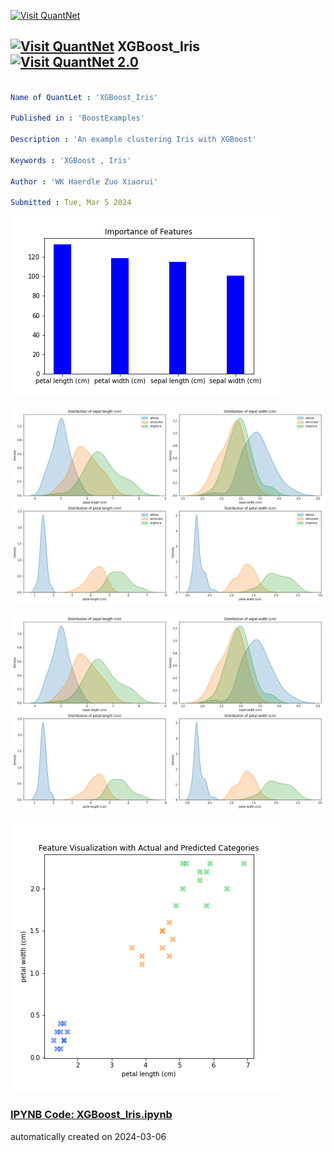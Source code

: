 [<img src="https://github.com/QuantLet/Styleguide-and-FAQ/blob/master/pictures/banner.png" width="1100" alt="Visit QuantNet">](http://quantlet.de/)

## [<img src="https://github.com/QuantLet/Styleguide-and-FAQ/blob/master/pictures/qloqo.png" alt="Visit QuantNet">](http://quantlet.de/) **XGBoost_Iris** [<img src="https://github.com/QuantLet/Styleguide-and-FAQ/blob/master/pictures/QN2.png" width="60" alt="Visit QuantNet 2.0">](http://quantlet.de/)

```yaml

Name of QuantLet : 'XGBoost_Iris'

Published in : 'BoostExamples' 

Description : 'An example clustering Iris with XGBoost'

Keywords : 'XGBoost , Iris'

Author : 'WK Haerdle Zuo Xiaorui'

Submitted : Tue, Mar 5 2024
```

![Picture1](Importance.png)

![Picture2](Iris-ori.png)

![Picture3](Iris-ori_nolegend.png)

![Picture4](Predicted.png)

### [IPYNB Code: XGBoost_Iris.ipynb](XGBoost_Iris.ipynb)


automatically created on 2024-03-06